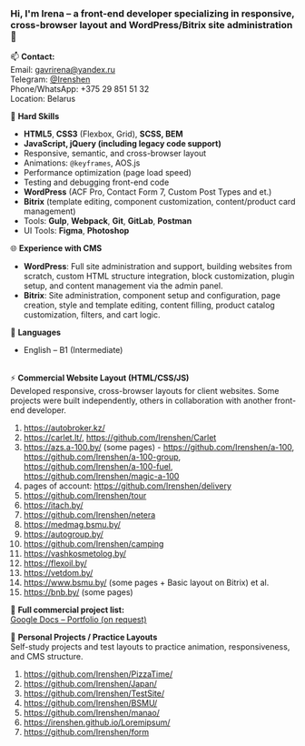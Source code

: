 ### Hi, I'm Irena – a front-end developer specializing in responsive, cross-browser layout and WordPress/Bitrix site administration 👋

📫 <b>Contact:</b> <br>
Email: gavrirena@yandex.ru <br>
Telegram: <a href="https://t.me/Irenshen">@Irenshen</a><br>
Phone/WhatsApp: +375 29 851 51 32<br>
Location: Belarus 

  
🔧 <b>Hard Skills</b>

- <b>HTML5</b>,<b> CSS3</b> (Flexbox, Grid), <b>SCSS, <b>BEM</b>
- <b>JavaScript</b>, <b>jQuery</b> (including legacy code support) </b>
- Responsive, semantic, and cross-browser layout
- Animations: <code>@keyframes</code>, AOS.js
- Performance optimization (page load speed)
- Testing and debugging front-end code
- <b>WordPress</b> (ACF Pro, Contact Form 7, Custom Post Types and et.)
- <b>Bitrix</b> (template editing, component customization, content/product card management)
- Tools: <b>Gulp</b>, <b>Webpack</b>, <b>Git</b>, <b>GitLab</b>, <b>Postman</b>
- UI Tools: <b>Figma</b>, <b>Photoshop</b>
 <!-- https://caniuse.com/, https://www.browserstack.com/, http://iloveadaptive.com/ru/--> 

🌐 <b>Experience with CMS</b>
- <b>WordPress</b>: Full site administration and support, building websites from scratch, custom HTML structure integration, block customization, plugin setup, and content management via the admin panel.
- <b>Bitrix</b>: Site administration, component setup and configuration, page creation, style and template editing, content filling, product catalog customization, filters, and cart logic.


💬 <b>Languages</b>
- English – B1 (Intermediate)
  <br>
  <br>

  
 <!-- https://pagespeed.web.dev/ Google PageSpeed Insights (минимизация файлов, оптимизация изображений https://imagecompressor.com/ru/ , wolf-шрифт, объелинение стилей и скриптов)-->
 <!--  loading="lazy"
 <img src="picture.jpg" loading="lazy">

<iframe src="supplementary.html" loading="lazy"></iframe>
-->
 <!-- Валидность вёрстки https://validator.w3.org/ -->


 <!-- ⚡ <b>Website ADMINISTRATION projects:</b>
1) http://ditva.by/
2) https://bellegprom.by/
3) https://online.maxi-english.by/
4) https://torgynitri.by/
5) https://nlc.by/
6) https://itach-soft.com/
7) https://www.bsmu.by/
8) https://ph2.by/
9) https://bazarchik.by/  -->

   
⚡ <b>Commercial Website Layout (HTML/CSS/JS)</b><br>
Developed responsive, cross-browser layouts for client websites. Some projects were built independently, others in collaboration with another front-end developer.
<!-- БГМУ мероприятия -->
<!-- Печатник, итач мини-сайты , по мебели ( личный кабинет), Внедрение и настройка Битрикс24 под ваши - https://dev.itach.by/landing/ -->
1) https://autobroker.kz/
2) https://carlet.lt/, https://github.com/Irenshen/Carlet
3) https://azs.a-100.by/ (some pages) -  https://github.com/Irenshen/a-100, https://github.com/Irenshen/a-100-group, https://github.com/Irenshen/a-100-fuel, https://github.com/Irenshen/magic-a-100
4) pages of account: https://github.com/Irenshen/delivery
5) https://github.com/Irenshen/tour
6) https://itach.by/
7) https://github.com/Irenshen/netera
8) https://medmag.bsmu.by/ <!--(form https://github.com/Irenshen/medmagazin)-->
9) https://autogroup.by/
10) https://github.com/Irenshen/camping
11) https://vashkosmetolog.by/  <!--(pages - Main, Online consultation)-->
12) https://flexoil.by/ <!--(pages - Main, Contacts)-->
13) https://vetdom.by/ <!--(pages - Main, и ZOOHOUSE)-->
14) https://www.bsmu.by/ (some pages + Basic layout on Bitrix)
et al.
15) https://bnb.by/ (some pages)

📄 <b>Full commercial project list:</b> <br>
<a href="https://docs.google.com/document/d/1WLt7IoOvrdWLMwGdfelts3UMoT-YCUK380-vcPlWasM/edit?usp=sharing" target="_blank">Google Docs – Portfolio (on request)</a>

<!-- https://www.aversev.by/ https://rivalauto.ru/ https://prodexpo.by/-->


🧪 <b>Personal Projects / Practice Layouts</b> <br>
Self-study projects and test layouts to practice animation, responsiveness, and CMS structure.
1) https://github.com/Irenshen/PizzaTime/
2) https://github.com/Irenshen/Japan/
3) https://github.com/Irenshen/TestSite/
4) https://github.com/Irenshen/BSMU/
5) https://github.com/Irenshen/manao/
6) https://irenshen.github.io/Loremipsum/
7) https://github.com/Irenshen/form




<!--

### Hi there 👋
**Irenshen/Irenshen** is a ✨ _special_ ✨ repository because its `README.md` (this file) appears on your GitHub profile.

Here are some ideas to get you started:

😄 <b>SOFT SKILLS:</b>
- способность быстро обучаться
- грамотность
- скурпулёзность

- 🔭 I’m currently working on ...
- 🌱 I’m currently learning ...
- 👯 I’m looking to collaborate on ...
- 🤔 I’m looking for help with ...
- 💬 Ask me about ...
- 📫 How to reach me: ...
- 😄 Pronouns: ...
- ⚡ Fun fact: ...
-->
